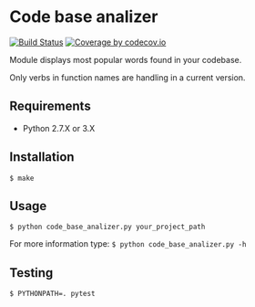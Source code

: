 Code base analizer
==================
[![Build Status](https://travis-ci.org/Grin941/codebase_analizer.svg?branch=master)](https://travis-ci.org/Grin941/codebase_analizer)
[![Coverage by codecov.io](https://codecov.io/gh/Grin941/codebase_analizer/branch/master/graphs/badge.svg?branch=master)](https://codecov.io/gh/Grin941/codebase_analizer?branch=master)

Module displays most popular words found in your codebase.

Only verbs in function names are handling in a current version.

## Requirements

* Python 2.7.X or 3.X

## Installation

```
$ make
```

## Usage

```
$ python code_base_analizer.py your_project_path
```

For more information type: ```$ python code_base_analizer.py -h```

## Testing
```
$ PYTHONPATH=. pytest
```
